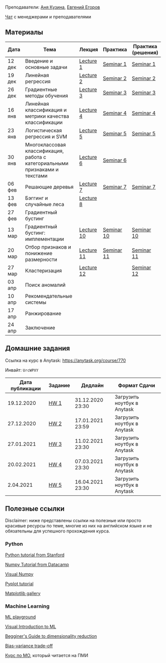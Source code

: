 
Преподаватели: [Аня Кузина](https://akuzina.github.io/), [Евгений Егоров](https://evgenii-egorov.github.io/)

[Чат](https://t.me/joinchat/CzqJzE94b6QN6Oe9FQ-b9w) с менеджерами и преподавателями

## Материалы

| Дата | Тема | Лекция | Практика| Практика (решения) |
|-----|-----|----------|---------|-------------|
|12 дек|Введение и основные задачи| [Lecture 1](lectures/Lecture1_intro.pdf) | [Seminar 1](practicals/sem_1_empty.ipynb) | [Seminar 1](practicals/sem_1_full.ipynb) |
|19 дек|Линейная регрессия| [Lecture 2](lectures/Lecture2_lr.pdf) | [Seminar 2](practicals/sem_2_empty.ipynb) | [Seminar 2](practicals/sem_2_full.ipynb)| 
|26 дек|Градиентные методы обучения| [Lecture 3](lectures/Lecture3_gd.pdf) | [Seminar 3](practicals/sem_3_empty.ipynb) |[Seminar 3](practicals/sem_3_full.ipynb)| 
|16 янв|Линейная классификация и метрики качества классификации|  [Lecture 4](lectures/Lecture4-linclass.pdf) |[Seminar 4](practicals/sem_4_empty.ipynb)|[Seminar 4](practicals/sem_4_full.ipynb)|
|23 янв|Логистическая регрессия и SVM|[Lecture 5](lectures/Lecture5_svm.pdf) |[Seminar 5](practicals/sem_5_empty.ipynb)|[Seminar 5](practicals/sem_5_full.ipynb)|
|30 янв|Многоклассовая классификация, работа с категориальными признаками и текстами|  [Lecture 6](lectures/Lecture6-multiclass.pdf) |[Seminar 6](practicals/sem_6_empty.ipynb)||
|06 фев|Решающие деревья|[Lecture 7](lectures/Lecture7_trees.pdf)| [Seminar 7](practicals/sem_7_empty.ipynb)|[Seminar 7](practicals/sem_7_full.ipynb)|
|13 фев|Бэггинг и случайные леса|[Lecture 8](lectures/Lecture8_ensembles.pdf)|||
|27 фев|Градиентный бустинг||||
|13 мар|Градиентный бустинг: имплементации|[Lecture 10](lectures/Lecture10_gb_part2.pdf)| [Seminar 10](practicals/sem_10_empty.ipynb)|[Seminar 10](practicals/sem_10_full.ipynb)|
|20 мар|Отбор признаков и понижение размерности|[Lecture 11](lectures/Lecture11_dim_red.pdf)| [Seminar 11](practicals/sem_11_empty.ipynb)|[Seminar 11](practicals/sem_11_full.ipynb)|
|27 мар|Кластеризация|[Lecture 12](lectures/Lecture12_cluster.pdf)||[Seminar 12](practicals/sem_12_full.ipynb)|
|03 апр|Поиск аномалий||||
|10 апр|Рекомендательные системы||||
|17 апр|Ранжирование||||
|24 апр|Заключение||||


## Домашние задания
Ссылка на курс в Anytask: https://anytask.org/course/770

Инвайт: `UrcWPXY`


| Дата публикации| Задание | Дедлайн | Формат Сдачи|
|----------------|---------|---------|-------------|
| 19.12.2020     |[HW 1](https://github.com/AKuzina/ml_dpo/tree/main/hw/hw1)| 31.12.2020 23:30| Загрузить ноутбук в Anytask|
| 27.12.2020     |[HW 2](https://github.com/AKuzina/ml_dpo/tree/main/hw/hw2)| 17.01.2021 23:59| Загрузить ноутбук в Anytask|
| 27.01.2021     |[HW 3](https://github.com/AKuzina/ml_dpo/tree/main/hw/hw3)| 11.02.2021 23:30 | Загрузить ноутбук в Anytask|
| 20.02.2021     |[HW 4](https://github.com/AKuzina/ml_dpo/tree/main/hw/hw4)| 07.03.2021 23:30 | Загрузить ноутбук в Anytask|
| 2.04.2021     |[HW 5](https://github.com/AKuzina/ml_dpo/tree/main/hw/hw5)| 16.04.2021 23:30 | Загрузить ноутбук в Anytask|


## Полезные ссылки
Disclaimer: ниже представлены ссылки на полезные или просто красивые ресурсы по теме, 
многие из них на английском языке и не обязательны для успешного прохождения курса. 

### Python
[Python tutorial from Stanford](https://cs231n.github.io/python-numpy-tutorial/)

[Numpy Tutorial from Datacamp](https://www.datacamp.com/community/tutorials/python-numpy-tutorial)

[Visual Numpy](http://jalammar.github.io/visual-numpy/)

[Pyplot tutorial](https://matplotlib.org/tutorials/introductory/pyplot.html)

[Matplotlib gallery](https://matplotlib.org/gallery.html)

### Machine Learning
[ML playground](https://ml-playground.com/)

[Visual Introduction to ML](http://www.r2d3.us/visual-intro-to-machine-learning-part-1/)

[Begginer's Guide to dimensionality reduction](https://idyll.pub/post/dimensionality-reduction-293e465c2a3443e8941b016d/)

[Bias-variance trade-off](http://www.r2d3.us/visual-intro-to-machine-learning-part-2/)

[Курс по МО](https://github.com/esokolov/ml-course-hse), который читается на ПМИ